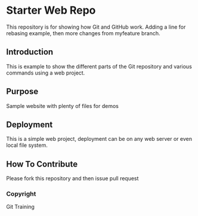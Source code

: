 # Starter Web Repo

This repository is for showing how Git and GitHub work. Adding a line for rebasing example, then more changes from myfeature branch.

## Introduction

This is example to show the different parts of the Git repository and various commands using a web project.

## Purpose

Sample website with plenty of files for demos

## Deployment

This is a simple web project, deployment can be on any web server or even local file system.

## How To Contribute

Please fork this repository and then issue pull request

### Copyright

Git Training 